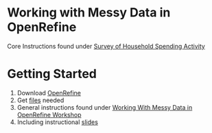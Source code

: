 # Working with Messy Data in OpenRefine



Core Instructions found under [Survey of Household Spending Activity](https://github.com/mori-c/data-science/blob/master/messy-data-openrefine/1_SurveyofHouseholdSpendingActivity.pdf)

# Getting Started
1. Download [OpenRefine](https://maps.library.utoronto.ca/workshops/OpenRefine/) 
2. Get [files](https://github.com/OpenRefine/OpenRefine/wiki/Installation-Instructions) needed 
3. General instructions found under [Working With Messy Data in OpenRefine Workshop](https://github.com/mori-c/data-science/blob/master/messy-data-openrefine/Handout.pdf)
4. Including instructional [slides](https://github.com/mori-c/data-science/blob/master/messy-data-openrefine/Slides.pdf)

